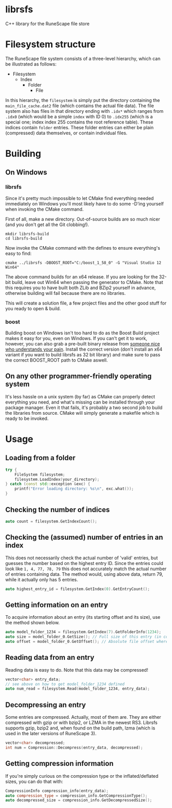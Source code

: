 # librsfs
C++ library for the RuneScape file store

# Filesystem structure
The RuneScape file system consists of a three-level hierarchy, which can be illustrated as follows:

 - Filesystem
   - Index
     - Folder
         - File

In this hierarchy, the `filesystem` is simply put the directory containing the `main_file_cache.dat2` file 
(which contains the actual file data). The file system also has files in that directory ending with `.idx*` which 
ranges from `.idx0` (which would be a simple `index` with ID 0) to `.idx255` (which is a special one; index 
index 255 contains the root reference table). These indices contain `folder` entries. These folder entries can 
either be plain (compressed) data themselves, or contain individual files. 

# Building

## On Windows

### librsfs
Since it's pretty much impossible to let CMake find everything needed immediately on Windows you'll most likely have to do some -D'ing yourself when invoking the CMake command.

First of all, make a new directory. Out-of-source builds are so much nicer (and you don't get all the Git clobbing!).

```
mkdir librsfs-build
cd librsfs-build
```

Now invoke the CMake command with the defines to ensure everything's easy to find:

```
cmake ../librsfs -DBOOST_ROOT="C:/boost_1_58_0" -G "Visual Studio 12 Win64"
```

The above command builds for an x64 release. If you are looking for the 32-bit build, leave out Win64 when passing the generator to CMake. Note that this requires you to have built both ZLib and BZip2 yourself in advance, otherwise building will fail because there are no libraries.

This will create a solution file, a few project files and the other good stuff for you ready to open & build.

### boost

Building boost on Windows isn't too hard to do as the Boost Build project makes it easy for you, even on Windows. If you can't get it to work, however, you can also grab a pre-built binary release from [someone nice who understands your pain](http://sourceforge.net/projects/boost/files/boost-binaries/1.58.0/). Install the correct version (don't install an x64 variant if you want to build librsfs as 32 bit library) and make sure to pass the correct BOOST_ROOT path to CMake aswell.

## On any other programmer-friendly operating system

It's less hassle on a unix system (by far) as CMake can properly detect everything you need, and what's missing can be installed through your package manager. Even it that fails, it's probably a two second job to build the libraries from source. CMake will simply generate a makefile which is ready to be invoked.


# Usage

## Loading from a folder

```c++
try {
	FileSystem filesystem;
	filesystem.LoadIndex(your_directory);
} catch (const std::exception &exc) {
	printf("Error loading directory: %s\n", exc.what());
}
```

## Checking the number of indices

```c++
auto count = filesystem.GetIndexCount();
```

## Checking the (assumed) number of entries in an index

This does not necessarily check the actual number of 'valid' entries, but guesses the number based on the highest entry ID. Since the entries could look like `1, 4, 77, 78, 79` this does not accurately match the actual number of entries containing data. The method would, using above data, return 79, while it actually only has 5 entries.
```c++
auto highest_entry_id = filesystem.GetIndex(0).GetEntryCount();
```

## Getting information on an entry

To acquire information about an entry (its starting offset and its size), use the method shown below.
```c++
auto model_folder_1234 = filesystem.GetIndex(7).GetFolderInfo(1234);
auto size = model_folder_0.GetSize(); // Full size of this entry (in compressed form, that is)
auto offset = model_folder_0.GetOffset(); // Absolute file offset where the data starts
```

## Reading data from an entry

Reading data is easy to do. Note that this data may be compressed!

```c++
vector<char> entry_data;
// see above on how to get model_folder_1234 defined
auto num_read = filesystem.Read(model_folder_1234, entry_data);
```

## Decompressing an entry

Some entries are compressed. Actually, most of them are. They are either compressed with gzip or with bzip2, or LZMA in the newest RS3. Librsfs supports gzip, bzip2 and, when found on the build path, lzma (which is used in the later versions of RuneScape 3).

```c++
vector<char> decompressed;
int num = Compression::Decompress(entry_data, decompressed);
```

## Getting compression information

If you're simply curious on the compression type or the inflated/deflated sizes, you can do that with:
```c++
CompressionInfo compression_info(entry_data);
auto compression_type = compression_info.GetCompressionType();
auto decompressed_size = compression_info.GetDecompressedSize();
```
